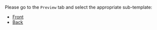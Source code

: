 Please go to the `Preview` tab and select the appropriate sub-template:

- [Front](?expand=1&template=template_front.md)
- [Back](?expand=1&template=template_back.md)
